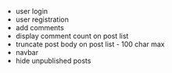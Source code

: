 - user login
- user registration
- add comments
- display comment count on post list
- truncate post body on post list
		- 100 char max
- navbar
- hide unpublished posts
